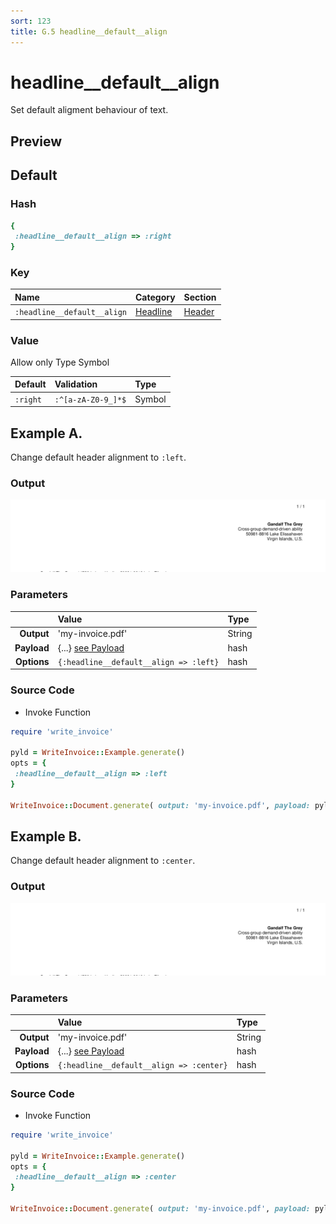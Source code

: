 ```yaml
---
sort: 123
title: G.5 headline__default__align
---
```

# headline__default__align

Set default aligment behaviour of text.


## Preview

<div >
    <canvas id='canvas' search=':headline__default__align' palette='option_detail'></canvas>
</div>
<script src="../assets/js/marker.js"></script>  

 
## Default

### Hash

```ruby
{
 :headline__default__align => :right
} 
```

### Key

| **Name** | **Category** | **Section** |
| :--- | :--- | :--- |
| ```:headline__default__align``` |  [Headline](./#headline) | [Header](/sections/header) |

### Value

Allow only Type Symbol

| **Default**| **Validation**| **Type** |
| :--- | :--- | :--- |
| ```:right``` | ```:^[a-zA-Z0-9_]*$``` | Symbol |

## Example A.

Change default header alignment to `:left`.

### Output

<img src="../assets/images/options/headline__default__align--a.png">



### Parameters

| | **Value** | **Type** |
|------:|:------|:------|
| **Output** | 'my-invoice.pdf' | String |
| **Payload** | {...} [see Payload](../payload) | hash |
| **Options** | ```{:headline__default__align => :left}``` | hash |


### Source Code

* Invoke Function

```ruby
require 'write_invoice'
 
pyld = WriteInvoice::Example.generate()
opts = {
 :headline__default__align => :left
}
 
WriteInvoice::Document.generate( output: 'my-invoice.pdf', payload: pyld, options: opts )

```

## Example B.

Change default header alignment to `:center`.

### Output

<img src="../assets/images/options/headline__default__align--b.png">



### Parameters

| | **Value** | **Type** |
|------:|:------|:------|
| **Output** | 'my-invoice.pdf' | String |
| **Payload** | {...} [see Payload](../payload) | hash |
| **Options** | ```{:headline__default__align => :center}``` | hash |


### Source Code

* Invoke Function

```ruby
require 'write_invoice'
 
pyld = WriteInvoice::Example.generate()
opts = {
 :headline__default__align => :center
}
 
WriteInvoice::Document.generate( output: 'my-invoice.pdf', payload: pyld, options: opts )

```

